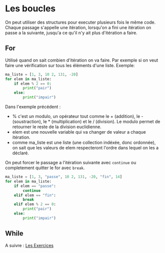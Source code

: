 # Les boucles

On peut utiliser des structures pour executer plusieurs fois le même code. Chaque passage s'appelle une itération, lorsqu'on a fini une itération on passe a la suivante, jusqu'a ce qu'il n'y ait plus d'itération a faire. 

## For
Utilisé quand on sait combien d'itération on va faire. Par exemple si on veut faire une vérification sur tous les éléments d'une liste. Exemple:
```python
ma_liste = [1, 3, 10 2, 131, -20]
for elem in ma_liste:
    if elem % 2 == 0:
        print("pair")
    else:
        print("impair")
```
Dans l'exemple précédent : 
- % c'est un modulo, un opérateur tout comme le + (addition), le - (soustraction), le * (multiplication) et le / (division). Le modulo permet de retourner le reste de la division euclidienne.
- elem est une nouvelle variable qui va changer de valeur a chaque itération. 
- comme ma_liste est une liste (une collection indéxée, donc ordonnée), on sait que les valeurs de elem respecteront l'ordre dans lequel on les a déclaré.

On peut forcer le passage a l'itération suivante avec `continue` ou completement quitter le for avec `break`.
```python
ma_liste = [1, 3, "passe", 10 2, 131, -20, "fin", 14]
for elem in ma_liste:
    if elem == "passe":
        continue
    elif elem == "fin":
        break
    elif elem % 2 == 0:
        print("pair")
    else:
        print("impair")
```

## While


A suivre : [Les Exercices](exercices.md)
